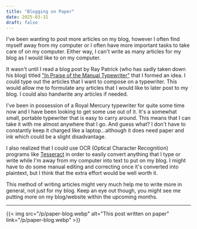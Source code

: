 ```yaml
---
title: "Blogging on Paper"
date: 2025-03-31
draft: false
---
```


I've been wanting to post more articles on my blog, however I often
find myself away from my computer or I often have more important
tasks to take care of on my computer. Either way, I can't write
as many articles for my blog as I would like to on my computer.

It wasn't until I read a blog post by Ray Patrick (who
has sadly taken down his blog) titled
["In Praise of the Manual Typewriter"](https://web.archive.org/web/20240229190333if_/https://raypatrick.xyz/blog/2024/01/24/in-praise-of-the-manual-typewriter/)
that I formed an idea. I could type out the articles
that I want to compose on a typewriter. This would allow me to
formulate any articles that I would like to later post to my blog.
I could also handwrite any articles if needed.

I've been in possession of a Royal Mercury typewriter
for quite some time now and I have been looking to get some use
out of it. It's a somewhat small, portable typewriter that is easy
to carry around. This means that I can take it with me almost anywhere
that I go. And guess what? I don't have to constantly keep it charged
like a laptop...although it does need paper and ink which could be
a slight disadvantage.

I also realized that I could use OCR (Optical Character
Recognition) programs like [Tesseract](https://tesseract-ocr.github.io/)
in order to easily convert
anything that I type or write while I'm away from my computer into
text to put on my blog. I might have to do some manual editing and
correcting once it's converted into plaintext, but I think that
the extra effort would be well worth it.

This method of writing articles might very much help me
to write more in general, not just for my blog. Keep an eye out
though, you might see me putting more on my blog/website within the
upcoming months.

---

{{< img src="/p/paper-blog.webp" alt="This post written on paper" link="/p/paper-blog.webp" >}}
